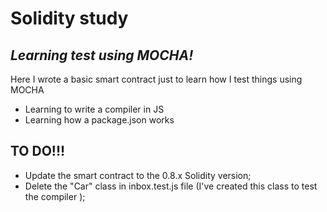 # Solidity study
## _Learning test using MOCHA!_


Here I wrote a basic smart contract just to learn how I test things using MOCHA

- Learning to write a compiler in JS
- Learning how a package.json works


## TO DO!!!

- Update the smart contract to the 0.8.x Solidity version;
- Delete the "Car" class in inbox.test.js file (I've created this class to test the compiler );
